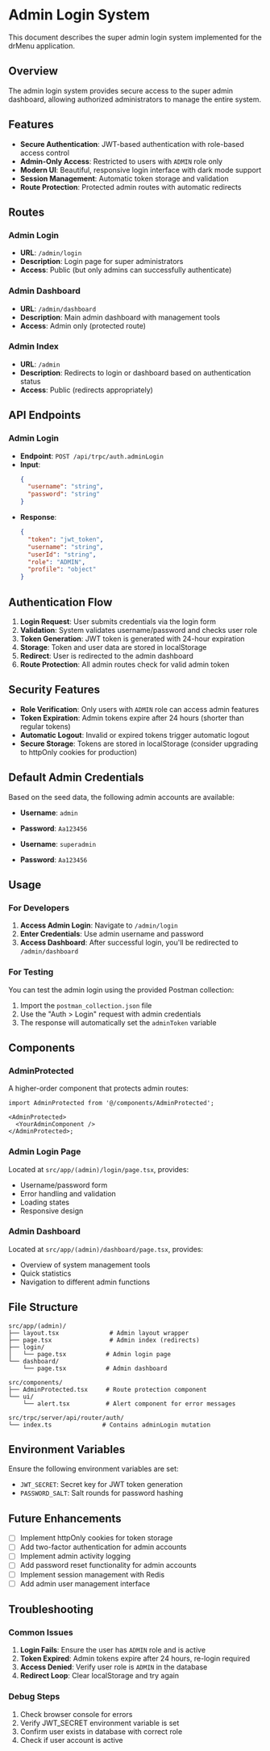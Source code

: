 # Admin Login System

This document describes the super admin login system implemented for the drMenu application.

## Overview

The admin login system provides secure access to the super admin dashboard, allowing authorized administrators to manage the entire system.

## Features

- **Secure Authentication**: JWT-based authentication with role-based access control
- **Admin-Only Access**: Restricted to users with `ADMIN` role only
- **Modern UI**: Beautiful, responsive login interface with dark mode support
- **Session Management**: Automatic token storage and validation
- **Route Protection**: Protected admin routes with automatic redirects

## Routes

### Admin Login

- **URL**: `/admin/login`
- **Description**: Login page for super administrators
- **Access**: Public (but only admins can successfully authenticate)

### Admin Dashboard

- **URL**: `/admin/dashboard`
- **Description**: Main admin dashboard with management tools
- **Access**: Admin only (protected route)

### Admin Index

- **URL**: `/admin`
- **Description**: Redirects to login or dashboard based on authentication status
- **Access**: Public (redirects appropriately)

## API Endpoints

### Admin Login

- **Endpoint**: `POST /api/trpc/auth.adminLogin`
- **Input**:
  ```json
  {
    "username": "string",
    "password": "string"
  }
  ```
- **Response**:
  ```json
  {
    "token": "jwt_token",
    "username": "string",
    "userId": "string",
    "role": "ADMIN",
    "profile": "object"
  }
  ```

## Authentication Flow

1. **Login Request**: User submits credentials via the login form
2. **Validation**: System validates username/password and checks user role
3. **Token Generation**: JWT token is generated with 24-hour expiration
4. **Storage**: Token and user data are stored in localStorage
5. **Redirect**: User is redirected to the admin dashboard
6. **Route Protection**: All admin routes check for valid admin token

## Security Features

- **Role Verification**: Only users with `ADMIN` role can access admin features
- **Token Expiration**: Admin tokens expire after 24 hours (shorter than regular tokens)
- **Automatic Logout**: Invalid or expired tokens trigger automatic logout
- **Secure Storage**: Tokens are stored in localStorage (consider upgrading to httpOnly cookies for production)

## Default Admin Credentials

Based on the seed data, the following admin accounts are available:

- **Username**: `admin`
- **Password**: `Aa123456`

- **Username**: `superadmin`
- **Password**: `Aa123456`

## Usage

### For Developers

1. **Access Admin Login**: Navigate to `/admin/login`
2. **Enter Credentials**: Use admin username and password
3. **Access Dashboard**: After successful login, you'll be redirected to `/admin/dashboard`

### For Testing

You can test the admin login using the provided Postman collection:

1. Import the `postman_collection.json` file
2. Use the "Auth > Login" request with admin credentials
3. The response will automatically set the `adminToken` variable

## Components

### AdminProtected

A higher-order component that protects admin routes:

```tsx
import AdminProtected from '@/components/AdminProtected';

<AdminProtected>
  <YourAdminComponent />
</AdminProtected>;
```

### Admin Login Page

Located at `src/app/(admin)/login/page.tsx`, provides:

- Username/password form
- Error handling and validation
- Loading states
- Responsive design

### Admin Dashboard

Located at `src/app/(admin)/dashboard/page.tsx`, provides:

- Overview of system management tools
- Quick statistics
- Navigation to different admin functions

## File Structure

```
src/app/(admin)/
├── layout.tsx              # Admin layout wrapper
├── page.tsx                # Admin index (redirects)
├── login/
│   └── page.tsx           # Admin login page
└── dashboard/
    └── page.tsx           # Admin dashboard

src/components/
├── AdminProtected.tsx     # Route protection component
└── ui/
    └── alert.tsx          # Alert component for error messages

src/trpc/server/api/router/auth/
└── index.ts              # Contains adminLogin mutation
```

## Environment Variables

Ensure the following environment variables are set:

- `JWT_SECRET`: Secret key for JWT token generation
- `PASSWORD_SALT`: Salt rounds for password hashing

## Future Enhancements

- [ ] Implement httpOnly cookies for token storage
- [ ] Add two-factor authentication for admin accounts
- [ ] Implement admin activity logging
- [ ] Add password reset functionality for admin accounts
- [ ] Implement session management with Redis
- [ ] Add admin user management interface

## Troubleshooting

### Common Issues

1. **Login Fails**: Ensure the user has `ADMIN` role and is active
2. **Token Expired**: Admin tokens expire after 24 hours, re-login required
3. **Access Denied**: Verify user role is `ADMIN` in the database
4. **Redirect Loop**: Clear localStorage and try again

### Debug Steps

1. Check browser console for errors
2. Verify JWT_SECRET environment variable is set
3. Confirm user exists in database with correct role
4. Check if user account is active
